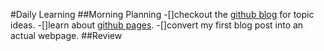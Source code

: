 #Daily Learning
##Morning Planning
-[]checkout the [github blog](https://github.blog/) for topic ideas.
-[]learn about [github pages](https://skills.github.com/#first-day-on-github).
-[]convert my first blog post into an actual webpage.
##Review
